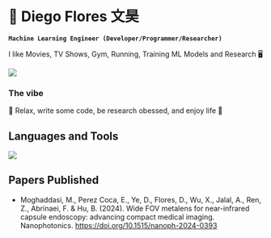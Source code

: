 # 🐉 Diego Flores 文昊

**`Machine Learning Engineer (Developer/Programmer/Researcher)`**

I like Movies, TV Shows, Gym, Running, Training ML Models and Research 🖥️

<div align="left">
  <img src="https://github-readme-stats.vercel.app/api?username=DiegoFloresWenHao&show_icons=true&theme=chartreuse-dark" style="display: inline-block; vertical-align: top;"/>
</div>

### The vibe

:panda_face: Relax, write some code, be research obessed, and enjoy life 🍵

## Languages and Tools

<p align="left">
  <a href="https://github.com/DiegoFloresWenHao">
    <img src="https://skillicons.dev/icons?i=python,pytorch,tensorflow,github,vscode,pycharm,bash,postgres,openai">
  </a>
</p>

## Papers Published

* Moghaddasi, M., Perez Coca, E., Ye, D., Flores, D., Wu, X., Jalal, A., Ren, Z., Abrinaei, F. & Hu, B. (2024). Wide FOV metalens for near-infrared capsule endoscopy: advancing compact medical imaging. Nanophotonics. https://doi.org/10.1515/nanoph-2024-0393
